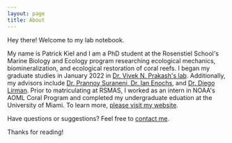 ```yaml
---
layout: page
title: About
---
```


<p class="message">
  Hey there! Welcome to my lab notebook.
</p>

My name is Patrick Kiel and I am a PhD student at the Rosenstiel School's Marine Biology and Ecology program researching ecological mechanics, biomineralization, and ecological restoration of coral reefs. I began my graduate studies in January 2022 in <a href='https://www.marinebiophysics.org/' target ='_blank'>Dr. Vivek N. Prakash's lab</a>. Additionally, my advisors include <a href='https://accesslabumiami.com/' target='_blank'>Dr. Prannoy Suraneni, <a href='https://www.coral.noaa.gov/people/ian-enochs.html' target='_blank'>Dr. Ian Enochs</a>, and <a href='https://marine-biology-ecology.rsmas.miami.edu/research-themes/centers-and-labs/benthic-ecology-coral-restoration-lab/people/diego-lirman/index.html' target='_blank'>Dr. Diego Lirman</a>. Prior to matriculating at RSMAS, I worked as an intern in NOAA's AOML Coral Program and completed my undergraduate eduation at the University of Miami. To learn more, <a href='http://patrickkiel.com'>please visit my website</a>.

Have questions or suggestions? Feel free to [contact me](https://twitter.com/patrickmkiel).

Thanks for reading!
